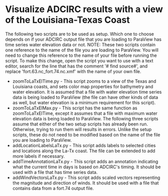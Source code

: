 # Visualize ADCIRC results with a view of the Louisiana-Texas Coast
The following two scripts are to be used as setup. Which one to choose depends on if your ADCIRC output file that you are loading to ParaView has time series water elevation data or not. NOTE: These two scripts contain one reference to the name of the file you are loading to ParaView. You will need to change this reference to the name of your file before running the script. To make this change, open the script you want to use with a text editor, search for the line that has the comment '# find source#', and replace 'fort.63.nc_fort.74.nc.xmf' with the name of your own file. 
- zoomToLaTxElTime.py - This script zooms to a view of the Texas and Louisiana coasts, and sets color map properties for bathymetry and water elevation. It is assumed that a file with water elevation time series data is being loaded to ParaView (the file can have other kinds of data as well, but water elevation is a minimum requirement for this script).
- zoomToLaTxElMax.py - This script has the same function as zoomToLaTxElTime, except it assumes that a file with maximum water elevation data is being loaded to ParaView.
The following three scripts assume that either of the two setup scripts has already been run. Otherwise, trying to run them will results in errors. Unlike the setup scripts, these do not need to be modified based on the name of the file you are loading to ParaView.
- addLocationLabelsLaTx.py - This script adds labels to selected cities and locations along the La-Tx coast. The file can be extended to add more labels if necessary.
- addTimeAnnotationLaTx.py - This script adds an annotation indicating what the current time in days is based on ADCIRC's timing. It should be used with a file that has time series data. 
- addWindVectorsLaTx.py - This script adds scaled vectors representing the magnitude and direction of winds. It should be used with a file that contains data from a fort.74 output file.
